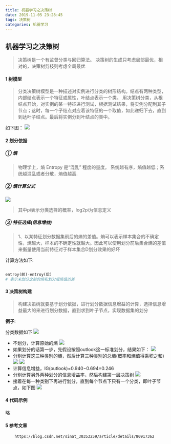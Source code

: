 ```yaml
---
title: 机器学习之决策树
date: 2019-11-05 23:28:45
tags: 决策树
categories: 机器学习
---
```


## 机器学习之决策树

>决策树是一个有监督分类与回归算法。
决策树的生成只考虑局部最优，相对的，决策树剪枝则考虑全局最优

#### 1 树模型

> 分类决策树模型是一种描述对实例进行分类的树形结构。结点有两种类型，内部结点表示一个特征或属性，叶结点表示一个类。 用决策树分类，从根结点开始，对实例的某一特征进行测试，根据测试结果，将实例分配到其子节点；这时，每一个子结点对应着该特征的一个取值，如此递归下去，直到到达叶子结点。最后将实例分到叶结点的类中。

如下图：
![](https://hexo-1257711631.cos.ap-nanjing.myqcloud.com/Snipaste_2019-11-07_10-39-50.png)

#### 2 划分依据

##### ① 熵

> 物理学上，熵 Entropy 是“混乱” 程度的量度。
系统越有序，熵值越低；系统越混乱或者分散，熵值越高.

##### ② 熵计算公式

![](https://hexo-1257711631.cos.ap-nanjing.myqcloud.com/20200202234517.png)

> 其中pi表示分类选择的概率，log2pi为信息定义

##### ③ 特征选择(信息增益)

> 1、以某特征划分数据集前后的熵的差值。熵可以表示样本集合的不确定性，熵越大，样本的不确定性就越大。因此可以使用划分前后集合熵的差值来衡量使用当前特征对于样本集合D划分效果的好坏

计算方法如下:
```python

entroy(前)-entroy(后)
# 表示未划分之前的熵和划分后熵值的差

```

#### 3 决策树构建

> 构建决策树就要基于划分依据，进行划分数据信息增益的计算，选择信息增益最大的来进行划分数据，直到求到叶子节点，实现数据集的划分

**例子**:

分类数据如下
![](https://hexo-1257711631.cos.ap-nanjing.myqcloud.com/Snipaste_2019-11-07_11-00-03.png)
- 不划分，计算原始的熵
![](https://ws1.sinaimg.cn/large/006QuJaKly1g94vtlo5axj30xc081jrc.jpg)
- 如果划分的话第一步，先假设按照outlook这一标准划分，结果如下：
![](https://hexo-1257711631.cos.ap-nanjing.myqcloud.com/Snipaste_2019-11-07_11-01-44.png)
- 分别计算这三种类别的熵，然后计算三种类别的总熵(概率和熵值得乘积之和)
![](https://hexo-1257711631.cos.ap-nanjing.myqcloud.com/20200202234907.png)
![](https://hexo-1257711631.cos.ap-nanjing.myqcloud.com/20200202234920.png)
- 计算信息增益，IG(outlook)=0.940−0.694=0.246
- 分别计算另外两种划分的信息增益率，然后构建第一层决策树
![](https://hexo-1257711631.cos.ap-nanjing.myqcloud.com/Snipaste_2019-11-07_11-10-34.png)
- 接着在每一种类别下再进行划分，直到每个节点下只有一个分类，即叶子节点，如下图
![](https://hexo-1257711631.cos.ap-nanjing.myqcloud.com/Snipaste_2019-11-07_11-12-33.png)

#### 4 代码示例
略

#### 5 参考文章

```
    https://blog.csdn.net/sinat_30353259/article/details/80917362
```







